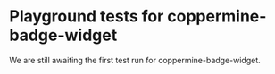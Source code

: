 # Playground tests for coppermine-badge-widget
We are still awaiting the first test run for coppermine-badge-widget.
